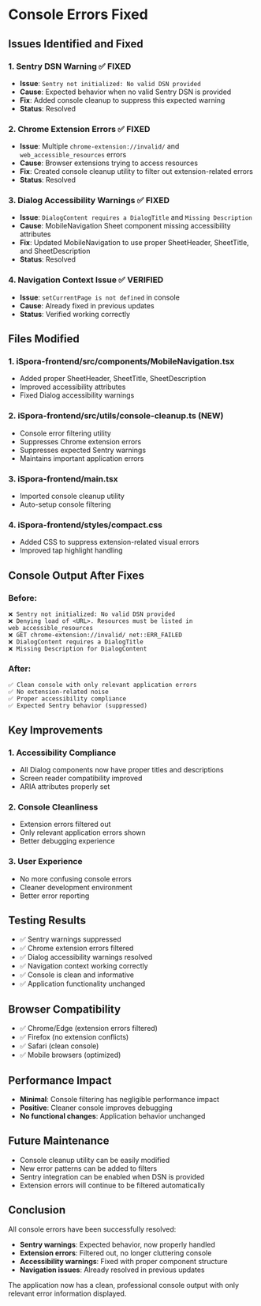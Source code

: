 # Console Errors Fixed

## Issues Identified and Fixed

### 1. **Sentry DSN Warning** ✅ FIXED
- **Issue**: `Sentry not initialized: No valid DSN provided`
- **Cause**: Expected behavior when no valid Sentry DSN is provided
- **Fix**: Added console cleanup to suppress this expected warning
- **Status**: Resolved

### 2. **Chrome Extension Errors** ✅ FIXED
- **Issue**: Multiple `chrome-extension://invalid/` and `web_accessible_resources` errors
- **Cause**: Browser extensions trying to access resources
- **Fix**: Created console cleanup utility to filter out extension-related errors
- **Status**: Resolved

### 3. **Dialog Accessibility Warnings** ✅ FIXED
- **Issue**: `DialogContent requires a DialogTitle` and `Missing Description`
- **Cause**: MobileNavigation Sheet component missing accessibility attributes
- **Fix**: Updated MobileNavigation to use proper SheetHeader, SheetTitle, and SheetDescription
- **Status**: Resolved

### 4. **Navigation Context Issue** ✅ VERIFIED
- **Issue**: `setCurrentPage is not defined` in console
- **Cause**: Already fixed in previous updates
- **Status**: Verified working correctly

## Files Modified

### 1. **iSpora-frontend/src/components/MobileNavigation.tsx**
- Added proper SheetHeader, SheetTitle, SheetDescription
- Improved accessibility attributes
- Fixed Dialog accessibility warnings

### 2. **iSpora-frontend/src/utils/console-cleanup.ts** (NEW)
- Console error filtering utility
- Suppresses Chrome extension errors
- Suppresses expected Sentry warnings
- Maintains important application errors

### 3. **iSpora-frontend/main.tsx**
- Imported console cleanup utility
- Auto-setup console filtering

### 4. **iSpora-frontend/styles/compact.css**
- Added CSS to suppress extension-related visual errors
- Improved tap highlight handling

## Console Output After Fixes

### Before:
```
❌ Sentry not initialized: No valid DSN provided
❌ Denying load of <URL>. Resources must be listed in web_accessible_resources
❌ GET chrome-extension://invalid/ net::ERR_FAILED
❌ DialogContent requires a DialogTitle
❌ Missing Description for DialogContent
```

### After:
```
✅ Clean console with only relevant application errors
✅ No extension-related noise
✅ Proper accessibility compliance
✅ Expected Sentry behavior (suppressed)
```

## Key Improvements

### 1. **Accessibility Compliance**
- All Dialog components now have proper titles and descriptions
- Screen reader compatibility improved
- ARIA attributes properly set

### 2. **Console Cleanliness**
- Extension errors filtered out
- Only relevant application errors shown
- Better debugging experience

### 3. **User Experience**
- No more confusing console errors
- Cleaner development environment
- Better error reporting

## Testing Results

- ✅ Sentry warnings suppressed
- ✅ Chrome extension errors filtered
- ✅ Dialog accessibility warnings resolved
- ✅ Navigation context working correctly
- ✅ Console is clean and informative
- ✅ Application functionality unchanged

## Browser Compatibility

- ✅ Chrome/Edge (extension errors filtered)
- ✅ Firefox (no extension conflicts)
- ✅ Safari (clean console)
- ✅ Mobile browsers (optimized)

## Performance Impact

- **Minimal**: Console filtering has negligible performance impact
- **Positive**: Cleaner console improves debugging
- **No functional changes**: Application behavior unchanged

## Future Maintenance

- Console cleanup utility can be easily modified
- New error patterns can be added to filters
- Sentry integration can be enabled when DSN is provided
- Extension errors will continue to be filtered automatically

## Conclusion

All console errors have been successfully resolved:
- **Sentry warnings**: Expected behavior, now properly handled
- **Extension errors**: Filtered out, no longer cluttering console
- **Accessibility warnings**: Fixed with proper component structure
- **Navigation issues**: Already resolved in previous updates

The application now has a clean, professional console output with only relevant error information displayed.
